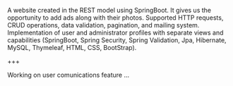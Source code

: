 A website created in the REST model using SpringBoot. It gives us the opportunity to add ads along with their photos. Supported HTTP requests, CRUD operations, data validation, pagination, and mailing system. Implementation of user and administrator profiles with separate views and capabilities (SpringBoot, Spring Security, Spring Validation, Jpa, Hibernate, MySQL, Thymeleaf, HTML, CSS, BootStrap).



+++ 

Working on user comunications feature  ... 
